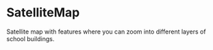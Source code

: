 # SatelliteMap
Satellite map with features where you can zoom into different layers of school buildings. 
